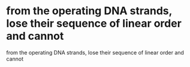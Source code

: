 # from the operating DNA strands, lose their sequence of linear order and cannot

from the operating DNA strands, lose their sequence of linear order and cannot